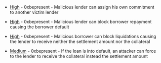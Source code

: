 
- [High](High-https:--github.com-sherlock-audit-2023-03-teller-judging-issues-160/README.md) - 0xbepresent - Malicious lender can assign his own commitment to another victim lender

- [High](High-https:--github.com-sherlock-audit-2023-03-teller-judging-issues-158/README.md) - 0xbepresent - Malicious lender can block borrower repayment causing the borrower default

- [High](High-https:--github.com-sherlock-audit-2023-03-teller-judging-issues-228/README.md) - 0xbepresent - Malicious borrower can block liquidations causing the lender to receive neither the settlement amount nor the collateral

- [Medium](Medium-https:--github.com-sherlock-audit-2023-03-teller-judging-issues-232/README.md) - 0xbepresent - If the loan is into default, an attacker can force to the lender to receive the collateral instead the settlement amount
